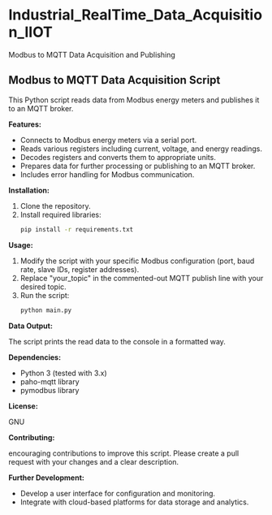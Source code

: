 # Industrial_RealTime_Data_Acquisition_IIOT
Modbus to MQTT Data Acquisition and Publishing


## Modbus to MQTT Data Acquisition Script

This Python script reads data from Modbus energy meters and publishes it to an MQTT broker. 

**Features:**

* Connects to Modbus energy meters via a serial port.
* Reads various registers including current, voltage, and energy readings.
* Decodes registers and converts them to appropriate units.
* Prepares data for further processing or publishing to an MQTT broker.
* Includes error handling for Modbus communication.

**Installation:**

1. Clone the repository.
2. Install required libraries:
   ```bash
   pip install -r requirements.txt
   ```

**Usage:**

1. Modify the script with your specific Modbus configuration (port, baud rate, slave IDs, register addresses).
2. Replace "your_topic" in the commented-out MQTT publish line with your desired topic.
3. Run the script:
   ```bash
   python main.py
   ```

**Data Output:**

The script prints the read data to the console in a formatted way.

**Dependencies:**

* Python 3 (tested with 3.x)
* paho-mqtt library
* pymodbus library

**License:**

GNU

**Contributing:**

 encouraging contributions to improve this script. Please create a pull request with your changes and a clear description.

**Further Development:**
* Develop a user interface for configuration and monitoring.
* Integrate with cloud-based platforms for data storage and analytics.

